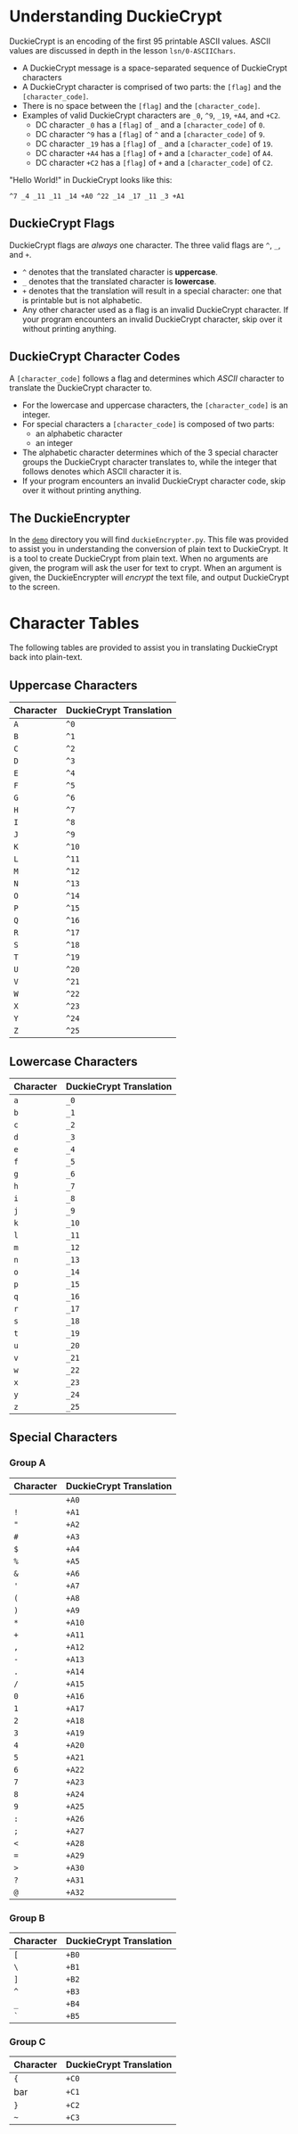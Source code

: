 # Understanding DuckieCrypt

DuckieCrypt is an encoding of the first 95 printable ASCII values. ASCII values are discussed in depth in the lesson `lsn/0-ASCIIChars`.

*   A DuckieCrypt message is a space-separated sequence of DuckieCrypt characters
*   A DuckieCrypt character is comprised of two parts: the `[flag]` and the `[character_code]`.
*   There is no space between the `[flag]` and the `[character_code]`.
*   Examples of valid DuckieCrypt characters are `_0`, `^9`, `_19`, `+A4`, and `+C2`.
    - DC character `_0` has a `[flag]` of `_` and a `[character_code]` of `0`.
    - DC character `^9` has a `[flag]` of `^` and a `[character_code]` of `9`.
    - DC character `_19` has a `[flag]` of `_` and a `[character_code]` of `19`.
    - DC character `+A4` has a `[flag]` of `+` and a `[character_code]` of `A4`.
    - DC character `+C2` has a `[flag]` of `+` and a `[character_code]` of `C2`.


"Hello World!" in DuckieCrypt looks like this:

```
^7 _4 _11 _11 _14 +A0 ^22 _14 _17 _11 _3 +A1
```


## DuckieCrypt Flags

DuckieCrypt flags are *always* one character.  The three valid flags are `^`, `_`, and `+`.

*   `^` denotes that the translated character is **uppercase**.
*   `_` denotes that the translated character is **lowercase**.
*   `+` denotes that the translation will result in a special character: one
    that is printable but is not alphabetic.
*   Any other character used as a flag is an invalid DuckieCrypt character.
    If your program encounters an invalid DuckieCrypt character, skip over it
    without printing anything.


## DuckieCrypt Character Codes

A `[character_code]` follows a flag and determines which *ASCII* character to
translate the DuckieCrypt character to.

*   For the lowercase and uppercase characters, the `[character_code]` is an
    integer.
*   For special characters a `[character_code]` is composed of two parts:
    *   an alphabetic character
    *   an integer
*   The alphabetic character determines which of the 3 special character groups
    the DuckieCrypt character translates to, while the integer that follows
    denotes which ASCII character it is.
*   If your program encounters an invalid DuckieCrypt character code, skip over
    it without printing anything.

## The DuckieEncrypter

In the [`demo`](../demo) directory you will find `duckieEncrypter.py`. This file was
provided to assist you in understanding the conversion of plain text to
DuckieCrypt. It is a tool to create DuckieCrypt from plain text. When no arguments are given,
the program will ask the user for text to crypt. When an argument is given, the
DuckieEncrypter will *encrypt* the text file, and output DuckieCrypt to the
screen.

# Character Tables

The following tables are provided to assist you in translating DuckieCrypt back
into plain-text.  


## Uppercase Characters

| Character      | DuckieCrypt Translation
| :------------- | :---------------------
| `A`            | `^0`
| `B`            | `^1`
| `C`            | `^2`
| `D`            | `^3`
| `E`            | `^4`
| `F`            | `^5`
| `G`            | `^6`
| `H`            | `^7`
| `I`            | `^8`
| `J`            | `^9`
| `K`            | `^10`
| `L`            | `^11`
| `M`            | `^12`
| `N`            | `^13`
| `O`            | `^14`
| `P`            | `^15`
| `Q`            | `^16`
| `R`            | `^17`
| `S`            | `^18`
| `T`            | `^19`
| `U`            | `^20`
| `V`            | `^21`
| `W`            | `^22`
| `X`            | `^23`
| `Y`            | `^24`
| `Z`            | `^25`


## Lowercase Characters

| Character      | DuckieCrypt Translation
| :------------- | :---------------------
| `a`            | `_0`
| `b`            | `_1`
| `c`            | `_2`
| `d`            | `_3`
| `e`            | `_4`
| `f`            | `_5`
| `g`            | `_6`
| `h`            | `_7`
| `i`            | `_8`
| `j`            | `_9`
| `k`            | `_10`
| `l`            | `_11`
| `m`            | `_12`
| `n`            | `_13`
| `o`            | `_14`
| `p`            | `_15`
| `q`            | `_16`
| `r`            | `_17`
| `s`            | `_18`
| `t`            | `_19`
| `u`            | `_20`
| `v`            | `_21`
| `w`            | `_22`
| `x`            | `_23`
| `y`            | `_24`
| `z`            | `_25`


## Special Characters

### Group A
| Character      | DuckieCrypt Translation
| :------------- | :---------------------
| ` `            | `+A0`
| `!`            | `+A1`
| `"`            | `+A2`
| `#`            | `+A3`
| `$`            | `+A4`
| `%`            | `+A5`
| `&`            | `+A6`
| `'`            | `+A7`
| `(`            | `+A8`
| `)`            | `+A9`
| `*`            | `+A10`
| `+`            | `+A11`
| `,`            | `+A12`
| `-`            | `+A13`
| `.`            | `+A14`
| `/`            | `+A15`
| `0`            | `+A16`
| `1`            | `+A17`
| `2`            | `+A18`
| `3`            | `+A19`
| `4`            | `+A20`
| `5`            | `+A21`
| `6`            | `+A22`
| `7`            | `+A23`
| `8`            | `+A24`
| `9`            | `+A25`
| `:`            | `+A26`
| `;`            | `+A27`
| `<`            | `+A28`
| `=`            | `+A29`
| `>`            | `+A30`
| `?`            | `+A31`
| `@`            | `+A32`

### Group B

| Character      | DuckieCrypt Translation
| :------------- | :---------------------
| `[`            | `+B0`
| `\`            | `+B1`
| `]`            | `+B2`
| `^`            | `+B3`
| `_`            | `+B4`
| `` ` ``        | `+B5`

### Group C

| Character      | DuckieCrypt Translation
| :------------- | :---------------------
| `{`            | `+C0`
| bar            | `+C1`
| `}`            | `+C2`
| `~`            | `+C3`
